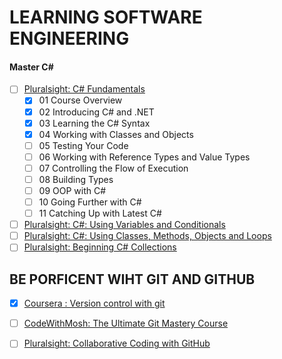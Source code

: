 # LEARNING SOFTWARE ENGINEERING



#### Master C#
- [ ] [Pluralsight: C# Fundamentals](https://www.pluralsight.com/courses/csharp-fundamentals-dev)
	- [x] 01 Course Overview
	- [x] 02 Introducing C# and .NET
	- [x] 03 Learning the C# Syntax
	- [X] 04 Working with Classes and Objects
	- [ ] 05 Testing Your Code
	- [ ] 06 Working with Reference Types and Value Types
	- [ ] 07 Controlling the Flow of Execution
	- [ ] 08 Building Types
	- [ ] 09 OOP with C#
	- [ ] 10 Going Further with C#
	- [ ] 11 Catching Up with Latest C#
- [ ] [Pluralsight: C#: Using Variables and Conditionals](https://www.pluralsight.com/interactive-courses/csharp-variables-conditionals)
- [ ] [Pluralsight: C#: Using Classes, Methods, Objects and Loops](https://www.pluralsight.com/interactive-courses/csharp-classes-methods-objects-loops)
- [ ] [Pluralsight: Beginning C# Collections](https://www.pluralsight.com/courses/csharp-collections-beginning)

## BE PORFICENT WIHT GIT AND GITHUB

- [X] [Coursera : Version control with git](https://www.coursera.org/learn/version-control-with-git: )

- [ ] [CodeWithMosh: The Ultimate Git Mastery Course](https://codewithmosh.com/p/the-ultimate-git-course)

- [ ] [Pluralsight: Collaborative Coding with GitHub](https://www.pluralsight.com/paths/collaborative-coding-with-github) 
